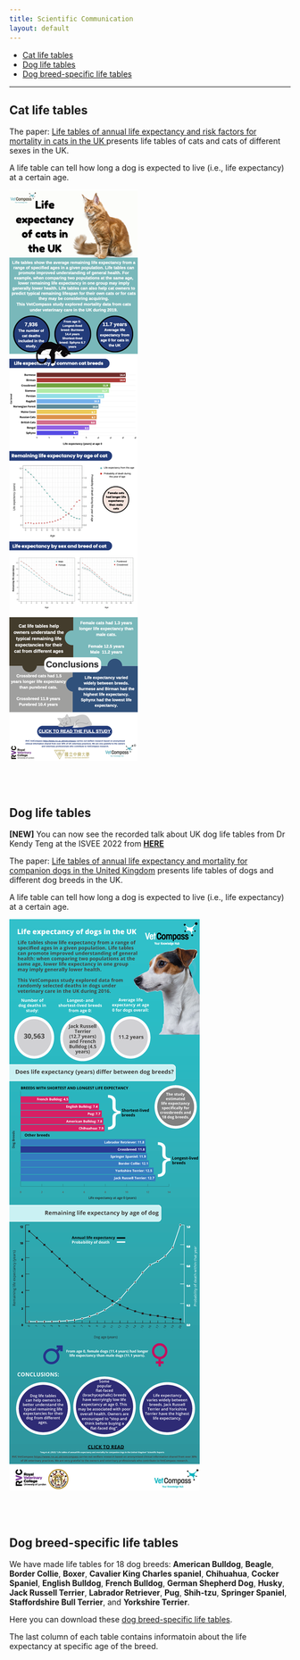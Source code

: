 ```yaml
---
title: Scientific Communication 
layout: default
---
```


* [Cat life tables](#cat-life-table)
* [Dog life tables](#dog-life-table)
* [Dog breed-specific life tables](#dog-breed-specific-life-tables)
<hr>

## Cat life tables

The paper: <span><a href="https://doi.org/10.1038/s41598-022-10341-6" target="_blank" rel="noopener noreferrer"> Life tables of annual life expectancy and risk factors for mortality in cats in the UK
</a></span> presents life tables of cats and cats of different sexes in the UK.


A life table can tell how long a dog is expected to live (i.e., life expectancy) at a certain age. 

![Infographic_cat_lifetable](infographic_cat_lifetable.png)

<br/><br/>


## Dog life tables

**[NEW]** You can now see the recorded talk about UK dog life tables from Dr Kendy Teng at the ISVEE 2022 from <span><a href="https://u.pcloud.link/publink/show?code=XZsiKQVZlSjbxITVOK7UN4aBNIcDebf1YREX"> **HERE**</a></span> 

The paper: <span><a href="https://doi.org/10.1038/s41598-022-10341-6" target="_blank" rel="noopener noreferrer"> Life tables of annual life expectancy and mortality for companion dogs in the United Kingdom</a></span> presents life tables of dogs and different dog breeds in the UK.


A life table can tell how long a dog is expected to live (i.e., life expectancy) at a certain age. 

![Infographic](infographic.png)

<br/><br/>

## Dog breed-specific life tables

We have made life tables for 18 dog breeds: **American Bulldog**, **Beagle**, **Border Collie**, **Boxer**, **Cavalier King Charles spaniel**, **Chihuahua**, **Cocker Spaniel**, **English Bulldog**, **French Bulldog**, **German Shepherd Dog**, **Husky**, **Jack Russell Terrier**, **Labrador Retriever**, **Pug**, **Shih-tzu**, **Springer Spaniel**, **Staffordshire Bull Terrier**, and **Yorkshire Terrier**.

Here you can download these <a href="dog-breed-specific-life-tables.pdf" target="_blank">dog breed-specific life tables</a>. 

The last column of each table contains informatoin about the life expectancy at specific age of the breed. 

